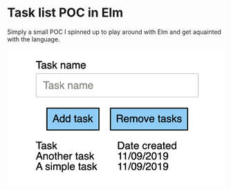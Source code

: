 # Task list POC in Elm

Simply a small POC I spinned up to play around with Elm and get aquainted
with the language.

![Screenshot](/task-screenshot.png)